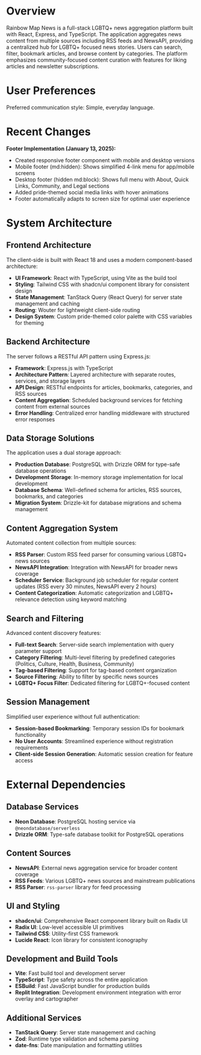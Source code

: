 # Overview

Rainbow Map News is a full-stack LGBTQ+ news aggregation platform built with React, Express, and TypeScript. The application aggregates news content from multiple sources including RSS feeds and NewsAPI, providing a centralized hub for LGBTQ+ focused news stories. Users can search, filter, bookmark articles, and browse content by categories. The platform emphasizes community-focused content curation with features for liking articles and newsletter subscriptions.

# User Preferences

Preferred communication style: Simple, everyday language.

# Recent Changes

**Footer Implementation (January 13, 2025):**
- Created responsive footer component with mobile and desktop versions
- Mobile footer (md:hidden): Shows simplified 4-link menu for app/mobile screens
- Desktop footer (hidden md:block): Shows full menu with About, Quick Links, Community, and Legal sections
- Added pride-themed social media links with hover animations
- Footer automatically adapts to screen size for optimal user experience

# System Architecture

## Frontend Architecture

The client-side is built with React 18 and uses a modern component-based architecture:

- **UI Framework**: React with TypeScript, using Vite as the build tool
- **Styling**: Tailwind CSS with shadcn/ui component library for consistent design
- **State Management**: TanStack Query (React Query) for server state management and caching
- **Routing**: Wouter for lightweight client-side routing
- **Design System**: Custom pride-themed color palette with CSS variables for theming

## Backend Architecture

The server follows a RESTful API pattern using Express.js:

- **Framework**: Express.js with TypeScript
- **Architecture Pattern**: Layered architecture with separate routes, services, and storage layers
- **API Design**: RESTful endpoints for articles, bookmarks, categories, and RSS sources
- **Content Aggregation**: Scheduled background services for fetching content from external sources
- **Error Handling**: Centralized error handling middleware with structured error responses

## Data Storage Solutions

The application uses a dual storage approach:

- **Production Database**: PostgreSQL with Drizzle ORM for type-safe database operations
- **Development Storage**: In-memory storage implementation for local development
- **Database Schema**: Well-defined schema for articles, RSS sources, bookmarks, and categories
- **Migration System**: Drizzle-kit for database migrations and schema management

## Content Aggregation System

Automated content collection from multiple sources:

- **RSS Parser**: Custom RSS feed parser for consuming various LGBTQ+ news sources
- **NewsAPI Integration**: Integration with NewsAPI for broader news coverage
- **Scheduler Service**: Background job scheduler for regular content updates (RSS every 30 minutes, NewsAPI every 2 hours)
- **Content Categorization**: Automatic categorization and LGBTQ+ relevance detection using keyword matching

## Search and Filtering

Advanced content discovery features:

- **Full-text Search**: Server-side search implementation with query parameter support
- **Category Filtering**: Multi-level filtering by predefined categories (Politics, Culture, Health, Business, Community)
- **Tag-based Filtering**: Support for tag-based content organization
- **Source Filtering**: Ability to filter by specific news sources
- **LGBTQ+ Focus Filter**: Dedicated filtering for LGBTQ+-focused content

## Session Management

Simplified user experience without full authentication:

- **Session-based Bookmarking**: Temporary session IDs for bookmark functionality
- **No User Accounts**: Streamlined experience without registration requirements
- **Client-side Session Generation**: Automatic session creation for feature access

# External Dependencies

## Database Services
- **Neon Database**: PostgreSQL hosting service via `@neondatabase/serverless`
- **Drizzle ORM**: Type-safe database toolkit for PostgreSQL operations

## Content Sources
- **NewsAPI**: External news aggregation service for broader content coverage
- **RSS Feeds**: Various LGBTQ+ news sources and mainstream publications
- **RSS Parser**: `rss-parser` library for feed processing

## UI and Styling
- **shadcn/ui**: Comprehensive React component library built on Radix UI
- **Radix UI**: Low-level accessible UI primitives
- **Tailwind CSS**: Utility-first CSS framework
- **Lucide React**: Icon library for consistent iconography

## Development and Build Tools
- **Vite**: Fast build tool and development server
- **TypeScript**: Type safety across the entire application
- **ESBuild**: Fast JavaScript bundler for production builds
- **Replit Integration**: Development environment integration with error overlay and cartographer

## Additional Services
- **TanStack Query**: Server state management and caching
- **Zod**: Runtime type validation and schema parsing
- **date-fns**: Date manipulation and formatting utilities